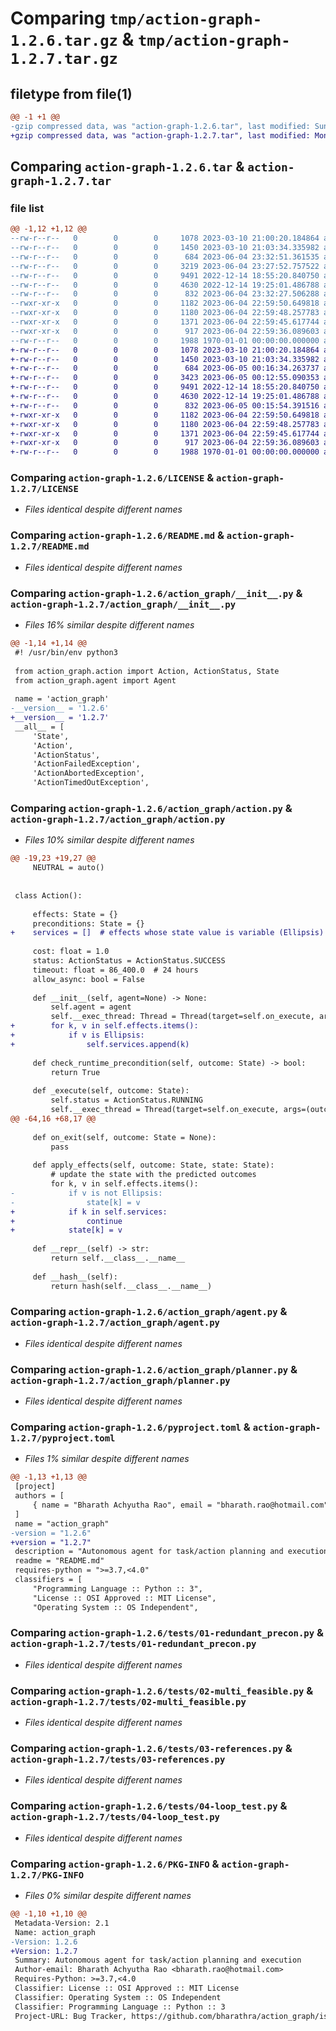 # Comparing `tmp/action-graph-1.2.6.tar.gz` & `tmp/action-graph-1.2.7.tar.gz`

## filetype from file(1)

```diff
@@ -1 +1 @@
-gzip compressed data, was "action-graph-1.2.6.tar", last modified: Sun Jun  4 23:36:50 2023, max compression
+gzip compressed data, was "action-graph-1.2.7.tar", last modified: Mon Jun  5 00:17:07 2023, max compression
```

## Comparing `action-graph-1.2.6.tar` & `action-graph-1.2.7.tar`

### file list

```diff
@@ -1,12 +1,12 @@
--rw-r--r--   0        0        0     1078 2023-03-10 21:00:20.184864 action-graph-1.2.6/LICENSE
--rw-r--r--   0        0        0     1450 2023-03-10 21:03:34.335982 action-graph-1.2.6/README.md
--rw-r--r--   0        0        0      684 2023-06-04 23:32:51.361535 action-graph-1.2.6/action_graph/__init__.py
--rw-r--r--   0        0        0     3219 2023-06-04 23:27:52.757522 action-graph-1.2.6/action_graph/action.py
--rw-r--r--   0        0        0     9491 2022-12-14 18:55:20.840750 action-graph-1.2.6/action_graph/agent.py
--rw-r--r--   0        0        0     4630 2022-12-14 19:25:01.486788 action-graph-1.2.6/action_graph/planner.py
--rw-r--r--   0        0        0      832 2023-06-04 23:32:27.506288 action-graph-1.2.6/pyproject.toml
--rwxr-xr-x   0        0        0     1182 2023-06-04 22:59:50.649818 action-graph-1.2.6/tests/01-redundant_precon.py
--rwxr-xr-x   0        0        0     1180 2023-06-04 22:59:48.257783 action-graph-1.2.6/tests/02-multi_feasible.py
--rwxr-xr-x   0        0        0     1371 2023-06-04 22:59:45.617744 action-graph-1.2.6/tests/03-references.py
--rwxr-xr-x   0        0        0      917 2023-06-04 22:59:36.089603 action-graph-1.2.6/tests/04-loop_test.py
--rw-r--r--   0        0        0     1988 1970-01-01 00:00:00.000000 action-graph-1.2.6/PKG-INFO
+-rw-r--r--   0        0        0     1078 2023-03-10 21:00:20.184864 action-graph-1.2.7/LICENSE
+-rw-r--r--   0        0        0     1450 2023-03-10 21:03:34.335982 action-graph-1.2.7/README.md
+-rw-r--r--   0        0        0      684 2023-06-05 00:16:34.263737 action-graph-1.2.7/action_graph/__init__.py
+-rw-r--r--   0        0        0     3423 2023-06-05 00:12:55.090353 action-graph-1.2.7/action_graph/action.py
+-rw-r--r--   0        0        0     9491 2022-12-14 18:55:20.840750 action-graph-1.2.7/action_graph/agent.py
+-rw-r--r--   0        0        0     4630 2022-12-14 19:25:01.486788 action-graph-1.2.7/action_graph/planner.py
+-rw-r--r--   0        0        0      832 2023-06-05 00:15:54.391516 action-graph-1.2.7/pyproject.toml
+-rwxr-xr-x   0        0        0     1182 2023-06-04 22:59:50.649818 action-graph-1.2.7/tests/01-redundant_precon.py
+-rwxr-xr-x   0        0        0     1180 2023-06-04 22:59:48.257783 action-graph-1.2.7/tests/02-multi_feasible.py
+-rwxr-xr-x   0        0        0     1371 2023-06-04 22:59:45.617744 action-graph-1.2.7/tests/03-references.py
+-rwxr-xr-x   0        0        0      917 2023-06-04 22:59:36.089603 action-graph-1.2.7/tests/04-loop_test.py
+-rw-r--r--   0        0        0     1988 1970-01-01 00:00:00.000000 action-graph-1.2.7/PKG-INFO
```

### Comparing `action-graph-1.2.6/LICENSE` & `action-graph-1.2.7/LICENSE`

 * *Files identical despite different names*

### Comparing `action-graph-1.2.6/README.md` & `action-graph-1.2.7/README.md`

 * *Files identical despite different names*

### Comparing `action-graph-1.2.6/action_graph/__init__.py` & `action-graph-1.2.7/action_graph/__init__.py`

 * *Files 16% similar despite different names*

```diff
@@ -1,14 +1,14 @@
 #! /usr/bin/env python3
 
 from action_graph.action import Action, ActionStatus, State
 from action_graph.agent import Agent
 
 name = 'action_graph'
-__version__ = '1.2.6'
+__version__ = '1.2.7'
 __all__ = [
     'State',
     'Action',
     'ActionStatus',
     'ActionFailedException',
     'ActionAbortedException',
     'ActionTimedOutException',
```

### Comparing `action-graph-1.2.6/action_graph/action.py` & `action-graph-1.2.7/action_graph/action.py`

 * *Files 10% similar despite different names*

```diff
@@ -19,23 +19,27 @@
     NEUTRAL = auto()
 
 
 class Action():
 
     effects: State = {}
     preconditions: State = {}
+    services = []  # effects whose state value is variable (Ellipsis)
 
     cost: float = 1.0
     status: ActionStatus = ActionStatus.SUCCESS
     timeout: float = 86_400.0  # 24 hours
     allow_async: bool = False
 
     def __init__(self, agent=None) -> None:
         self.agent = agent
         self.__exec_thread: Thread = Thread(target=self.on_execute, args=())
+        for k, v in self.effects.items():
+            if v is Ellipsis:
+                self.services.append(k)
 
     def check_runtime_precondition(self, outcome: State) -> bool:
         return True
 
     def _execute(self, outcome: State):
         self.status = ActionStatus.RUNNING
         self.__exec_thread = Thread(target=self.on_execute, args=(outcome,))
@@ -64,16 +68,17 @@
 
     def on_exit(self, outcome: State = None):
         pass
 
     def apply_effects(self, outcome: State, state: State):
         # update the state with the predicted outcomes
         for k, v in self.effects.items():
-            if v is not Ellipsis:
-                state[k] = v
+            if k in self.services:
+                continue
+            state[k] = v
 
     def __repr__(self) -> str:
         return self.__class__.__name__
 
     def __hash__(self):
         return hash(self.__class__.__name__)
```

### Comparing `action-graph-1.2.6/action_graph/agent.py` & `action-graph-1.2.7/action_graph/agent.py`

 * *Files identical despite different names*

### Comparing `action-graph-1.2.6/action_graph/planner.py` & `action-graph-1.2.7/action_graph/planner.py`

 * *Files identical despite different names*

### Comparing `action-graph-1.2.6/pyproject.toml` & `action-graph-1.2.7/pyproject.toml`

 * *Files 1% similar despite different names*

```diff
@@ -1,13 +1,13 @@
 [project]
 authors = [
     { name = "Bharath Achyutha Rao", email = "bharath.rao@hotmail.com" },
 ]
 name = "action_graph"
-version = "1.2.6"
+version = "1.2.7"
 description = "Autonomous agent for task/action planning and execution"
 readme = "README.md"
 requires-python = ">=3.7,<4.0"
 classifiers = [
     "Programming Language :: Python :: 3",
     "License :: OSI Approved :: MIT License",
     "Operating System :: OS Independent",
```

### Comparing `action-graph-1.2.6/tests/01-redundant_precon.py` & `action-graph-1.2.7/tests/01-redundant_precon.py`

 * *Files identical despite different names*

### Comparing `action-graph-1.2.6/tests/02-multi_feasible.py` & `action-graph-1.2.7/tests/02-multi_feasible.py`

 * *Files identical despite different names*

### Comparing `action-graph-1.2.6/tests/03-references.py` & `action-graph-1.2.7/tests/03-references.py`

 * *Files identical despite different names*

### Comparing `action-graph-1.2.6/tests/04-loop_test.py` & `action-graph-1.2.7/tests/04-loop_test.py`

 * *Files identical despite different names*

### Comparing `action-graph-1.2.6/PKG-INFO` & `action-graph-1.2.7/PKG-INFO`

 * *Files 0% similar despite different names*

```diff
@@ -1,10 +1,10 @@
 Metadata-Version: 2.1
 Name: action_graph
-Version: 1.2.6
+Version: 1.2.7
 Summary: Autonomous agent for task/action planning and execution
 Author-email: Bharath Achyutha Rao <bharath.rao@hotmail.com>
 Requires-Python: >=3.7,<4.0
 Classifier: License :: OSI Approved :: MIT License
 Classifier: Operating System :: OS Independent
 Classifier: Programming Language :: Python :: 3
 Project-URL: Bug Tracker, https://github.com/bharathra/action_graph/issues
```


